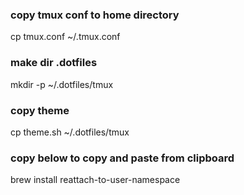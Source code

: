 
### copy tmux conf to home directory
cp tmux.conf ~/.tmux.conf

### make dir .dotfiles
mkdir -p  ~/.dotfiles/tmux

### copy theme
cp theme.sh ~/.dotfiles/tmux

### copy below to copy and paste from clipboard
brew install reattach-to-user-namespace
